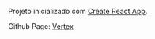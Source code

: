 Projeto inicializado com [Create React App](https://github.com/facebook/create-react-app).

Github Page: [Vertex](https://vh-machado.github.io/vertex)
